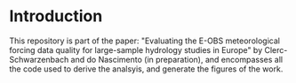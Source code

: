 # Introduction

This repository is part of the paper:  "Evaluating the E-OBS meteorological forcing data quality for large-sample hydrology studies in Europe" by Clerc-Schwarzenbach and do Nascimento (in preparation), and encompasses all the code used to derive the analsyis, and generate the figures of the work.
